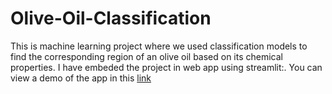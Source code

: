 # Olive-Oil-Classification
This is machine learning project where we used classification models to find the corresponding region of an olive oil based on its chemical properties.
I have embeded the project in web app using streamlit:.
You can view a demo of the app in this [link](https://share.streamlit.io/dahimi/olive-oil-classification/Programme_Principal.py)

